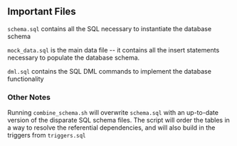 ## Important Files
<code>schema.sql</code> contains all the SQL necessary to instantiate the database schema

<code>mock_data.sql</code> is the main data file -- it contains all the insert statements necessary to populate the database schema.

<code>dml.sql</code> contains the SQL DML commands to implement the database functionality

### Other Notes
Running <code>combine_schema.sh</code> will overwrite <code>schema.sql</code> with an up-to-date version of the disparate SQL schema files. The script will order the tables in a way to resolve the referential dependencies, and will also build in the triggers from <code>triggers.sql</code>
